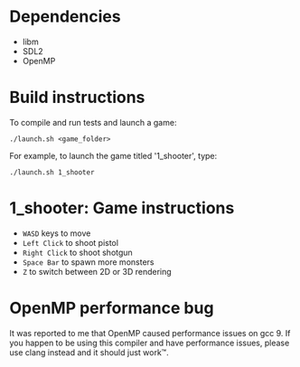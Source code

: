 # Dependencies

- libm
- SDL2
- OpenMP

# Build instructions

To compile and run tests and launch a game:

`./launch.sh <game_folder>`

For example, to launch the game titled '1_shooter', type:

`./launch.sh 1_shooter`


# 1_shooter: Game instructions

- `WASD` keys to move
- `Left Click` to shoot pistol
- `Right Click` to shoot shotgun
- `Space Bar` to spawn more monsters
- `Z` to switch between 2D or 3D rendering


# OpenMP performance bug

It was reported to me that OpenMP caused performance issues on gcc 9. If you happen to be using this compiler and have performance issues, please use clang instead and it should just work™.
